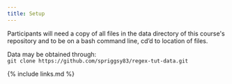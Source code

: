 ```yaml
---
title: Setup
---
```




Participants will need a copy of all files in the data directory of this course's repository 
and to be on a bash command line, cd’d to location of files.

Data may be obtained through:  
```git clone https://github.com/spriggsy83/regex-tut-data.git```  

{% include links.md %}
